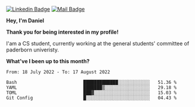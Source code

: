 [![Linkedin Badge](https://img.shields.io/badge/-LinkedIn-0e76a8?style=flat-square&logo=Linkedin&logoColor=white)](https://www.linkedin.com/in/daniel-negi-592ba3223/)
[![Mail Badge](https://img.shields.io/badge/Gmail-D14836?style=flat-square&logo=gmail&logoColor=white)](mailto:daniel.ravi.negi@googlemail.com)

**Hey, I'm Daniel**

**Thank you for being interested in my profile!**

I'am a CS student, currently working at the general students' committee of paderborn univeristy.

**What've I been up to this month?** 

<!--START_SECTION:waka-->

```text
From: 18 July 2022 - To: 17 August 2022

Bash                         █████████████░░░░░░░░░░░░   51.36 %
YAML                         ███████▒░░░░░░░░░░░░░░░░░   29.18 %
TOML                         ███▓░░░░░░░░░░░░░░░░░░░░░   15.03 %
Git Config                   █░░░░░░░░░░░░░░░░░░░░░░░░   04.43 %
```

<!--END_SECTION:waka-->
